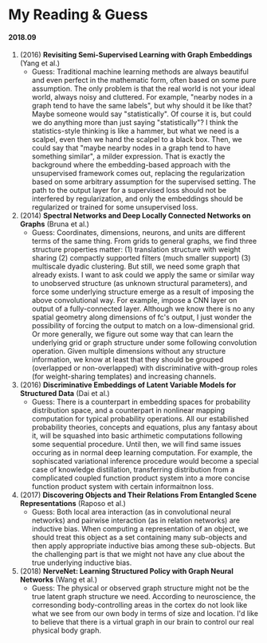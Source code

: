 # My Reading & Guess

#### 2018.09

1. (2016) **Revisiting Semi-Supervised Learning with Graph Embeddings** (Yang et al.)
    - Guess: Traditional machine learning methods are always beautiful and even perfect in the mathematic form, often based on some pure assumption. The only problem is that the real world is not your ideal world, always noisy and cluttered. For example, "nearby nodes in a graph tend to have the same labels", but why should it be like that? Maybe someone would say "statistically". Of course it is, but could we do anything more than just saying "statistically"? I think the statistics-style thinking is like a hammer, but what we need is a scalpel, even then we hand the scalpel to a black box. Then, we could say that "maybe nearby nodes in a graph tend to have something similar", a milder expression. That is exactly the background where the embedding-based approach with the unsupervised framework comes out, replacing the regularization based on some arbitrary assumption for the supervised setting. The path to the output layer for a supervised loss should not be interfered by regularization, and only the embeddings should be regularized or trained for some unsupervised loss.
2. (2014) **Spectral Networks and Deep Locally Connected Networks on Graphs** (Bruna et al.)
    - Guess: Coordinates, dimensions, neurons, and units are different terms of the same thing. From grids to general graphs, we find three structure properties matter: (1) translation structure with weight sharing (2) compactly supported filters (much smaller support) (3) multiscale dyadic clustering. But still, we need some graph that already exists. I want to ask could we apply the same or similar way to unobserved structure (as unknown structural parameters), and force some underlying structure emerge as a result of imposing the above convolutional way. For example, impose a CNN layer on output of a fully-connected layer. Although we know there is no any spatial geometry along dimensions of fc's output, I just wonder the possibility of forcing the output to match on a low-dimensional grid. Or more generally, we figure out some way that can learn the underlying grid or graph structure under some following convolution operation. Given multiple dimensions without any structure information, we know at least that they should be grouped (overlapped or non-overlapped) with discriminative with-group roles (for weight-sharing templates) and increasing channels.
3. (2016) **Discriminative Embeddings of Latent Variable Models for Structured Data** (Dai et al.)
    - Guess: There is a counterpart in embedding spaces for probability distribution space, and a counterpart in nonlinear mapping computation for typical probability operations. All our estabilished probability theories, concepts and equations, plus any fantasy about it, will be squashed into basic arthimetic computations following some sequential procedure. Until then, we will find same issues occuring as in normal deep learning computation. For example, the sophiscated variational inference procedure would become a special case of knowledge distillation, transferring distribution from a complicated coupled function product system into a more concise function product system with certain informaitnon loss. 
4. (2017) **Discovering Objects and Their Relations From Entangled Scene Representations** (Raposo et al.)
    - Guess: Both local area interaction (as in convolutional neural networks) and pairwise interaction (as in relation networks) are inductive bias. When computing a representation of an object, we should treat this object as a set containing many sub-objects and then apply appropriate inductive bias among these sub-objects. But the challenging part is that we might not have any clue about the true underlying inductive bias.
5. (2018) **NerveNet: Learning Structured Policy with Graph Neural Networks** (Wang et al.)
    - Guess: The physical or observed graph structure might not be the true latent graph structure we need. According to neuroscience, the corresonding body-controlling areas in the cortex do not look like what we see from our own body in terms of size and location. I'd like to believe that there is a virtual graph in our brain to control our real physical body graph.
